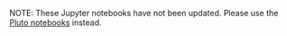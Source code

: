 NOTE: These Jupyter notebooks have not been updated. Please use the [Pluto notebooks](https://github.com/cossio/SamApp2024.jl/tree/main/pluto) instead.